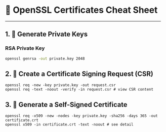 # 📑 OpenSSL Certificates Cheat Sheet

---

## 1. 🔑 Generate Private Keys

### RSA Private Key

```bash
openssl genrsa -out private.key 2048
```

## 2. 📜 Create a Certificate Signing Request (CSR)

```
openssl req -new -key private.key -out request.csr
openssl req -text -noout -verify -in request.csr # view CSR content
```

## 3. 📝 Generate a Self-Signed Certificate

```
openssl req -x509 -new -nodes -key private.key -sha256 -days 365 -out certificate.crt
openssl x509 -in certificate.crt -text -noout # see detail
```
